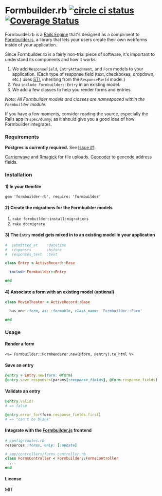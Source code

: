 Formbuilder.rb [![circle ci status](https://circleci.com/gh/dobtco/formbuilder-rb.png?circle-token=a769ad2fc81271bc1869b5e5a95053efa36b376f)](https://circleci.com/gh/dobtco/formbuilder-rb) <a href='https://coveralls.io/r/dobtco/formbuilder-rb'><img src='https://coveralls.io/repos/dobtco/formbuilder-rb/badge.png' alt='Coverage Status' /></a>
========

Formbuilder.rb is a [Rails Engine](http://edgeguides.rubyonrails.org/engines.html) that's designed as a compliment to [Formbuilder.js](https://github.com/dobtco/formbuilder), a library that lets your users create their own webforms inside of your application.

Since Formbuilder.rb is a fairly non-trial piece of software, it's important to understand its components and how it works:

1. We add `ResponseField`, `EntryAttachment`, and `Form` models to your application.  (Each type of response field (text, checkboxes, dropdown, etc.) uses [STI](blog.thirst.co/post/14885390861/rails-single-table-inheritance‎), inheriting from the `ResponseField` model.)
3. You `include Formbuilder::Entry` in an existing model.
4. We add a few classes to help you render forms and entries.

*Note: All Formbuilder models and classes are namespaced within the `Formbuilder` module.*

If you have a few moments, consider reading the source, especially the Rails app in `spec/dummy`, as it should give you a good idea of how Formbuilder integrates.

### Requirements

**Postgres is currently required.** See [Issue #1](https://github.com/dobtco/formbuilder-rb/issues/1).

[Carrierwave](https://github.com/carrierwaveuploader/carrierwave) and [Rmagick](https://github.com/rmagick/rmagick) for file uploads.
[Geocoder](https://github.com/alexreisner/geocoder) to geocode address fields.


### Installation
#### 1) In your Gemfile
`gem 'formbuilder-rb', require: 'formbuilder'`

#### 2) Create the migrations for the Formbuilder models
1. `rake formbuilder:install:migrations`
2. `rake db:migrate`

#### 3) The `Entry` model gets mixed in to an existing model in your application
```ruby
#  submitted_at    :datetime
#  responses       :hstore
#  responses_text  :text

class Entry < ActiveRecord::Base

  include Formbuilder::Entry

end
```

#### 4) Associate a form with an existing model (optional)
```ruby
class MovieTheater < ActiveRecord::Base

  has_one :form, as: :formable, class_name: 'Formbuilder::Form'

end
```

### Usage

#### Render a form
```erb
<%= Formbuilder::FormRenderer.new(@form, @entry).to_html %>
```

#### Save an entry
```ruby
@entry = Entry.new(form: @form)
@entry.save_responses(params[:response_fields], @form.response_fields) # validates automatically
```

#### Validate an entry
```ruby
@entry.valid?
# => false

@entry.error_for(form.response_fields.first)
# => "can't be blank"
```

#### Integrate with the [Formbuilder.js](https://github.com/dobtco/formbuilder) frontend
```ruby
# config/routes.rb
resources :forms, only: [:update]

# app/controllers/forms_controller.rb
class FormsController < Formbuilder::FormsController
  ...
end
```

#### License

MIT
